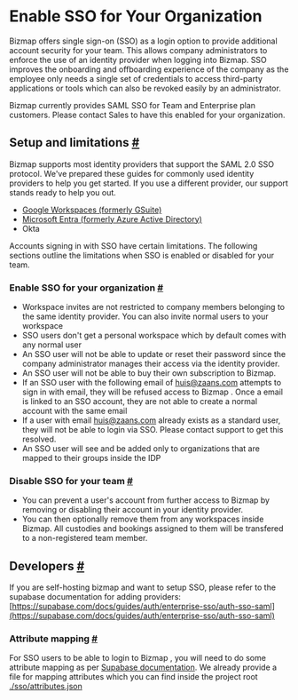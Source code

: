 # Enable SSO for Your Organization

 Bizmap offers single sign-on (SSO) as a login option to provide additional account security for your team. This allows company administrators to enforce the use of an identity provider when logging into Bizmap. SSO improves the onboarding and offboarding experience of the company as the employee only needs a single set of credentials to access third-party applications or tools which can also be revoked easily by an administrator.

 Bizmap currently provides SAML SSO for Team and Enterprise plan customers. Please contact Sales to have this enabled for your organization.

## Setup and limitations [#](#setup-and-limitations)

 Bizmap supports most identity providers that support the SAML 2.0 SSO protocol. We've prepared these guides for commonly used identity providers to help you get started. If you use a different provider, our support stands ready to help you out.

- [Google Workspaces (formerly GSuite)](./providers/google-workspace.md)
- [Microsoft Entra (formerly Azure Active Directory)](./providers/microsoft-entra.md)
- Okta

Accounts signing in with SSO have certain limitations. The following sections outline the limitations when SSO is enabled or disabled for your team.

### Enable SSO for your organization [#](#enable-sso-for-your-organization)

- Workspace invites are not restricted to company members belonging to the same identity provider. You can also invite normal users to your workspace
- SSO users don't get a personal workspace which by default comes with any normal user
- An SSO user will not be able to update or reset their password since the company administrator manages their access via the identity provider.
- An SSO user will not be able to buy their own subscription to Bizmap.
- If an SSO user with the following email of huis@zaans.com attempts to sign in with email, they will be refused access to Bizmap . Once a email is linked to an SSO account, they are not able to create a normal account with the same email
- If a user with email huis@zaans.com already exists as a standard user, they will not be able to login via SSO. Please contact support to get this resolved.
- An SSO user will see and be added only to organizations that are mapped to their groups inside the IDP

### Disable SSO for your team [#](#disable-sso-for-your-team)

- You can prevent a user's account from further access to Bizmap by removing or disabling their account in your identity provider.
- You can then optionally remove them from any workspaces inside Bizmap. All custodies and bookings assigned to them will be transfered to a non-registered team member.

## Developers [#](#developers)

If you are self-hosting bizmap and want to setup SSO, please refer to the supabase documentation for adding providers: [https://supabase.com/docs/guides/auth/enterprise-sso/auth-sso-saml](https://supabase.com/docs/guides/auth/enterprise-sso/auth-sso-saml)

### Attribute mapping [#](#attribute-mapping)

For SSO users to be able to login to Bizmap , you will need to do some attribute mapping as per [Supabase documentation](https://supabase.com/docs/guides/auth/enterprise-sso/auth-sso-saml?queryGroups=language&language=js#understanding-attribute-mappings). We already provide a file for mapping attributes which you can find inside the project root [./sso/attributes.json](../../sso/attributes.json)

